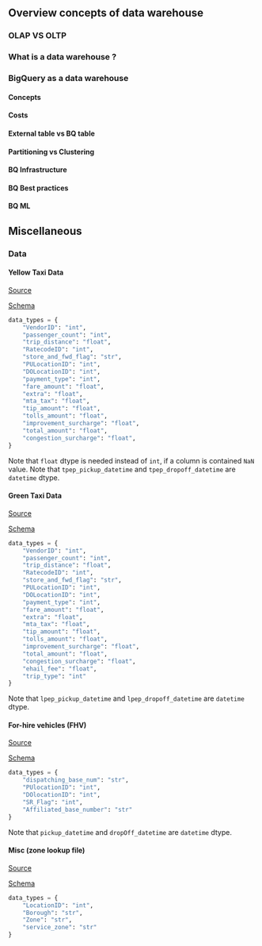## Overview concepts of data warehouse
### OLAP VS OLTP

### What is a data warehouse ?

### BigQuery as a data warehouse
#### Concepts

#### Costs

#### External table vs BQ table

#### Partitioning vs Clustering

#### BQ Infrastructure

#### BQ Best practices

#### BQ ML

## Miscellaneous
### Data
#### Yellow Taxi Data
[Source](https://github.com/DataTalksClub/nyc-tlc-data/releases/tag/yellow)

<u>Schema</u>
```python
data_types = {
    "VendorID": "int", 
    "passenger_count": "int", 
    "trip_distance": "float", 
    "RatecodeID": "int", 
    "store_and_fwd_flag": "str", 
    "PULocationID": "int", 
    "DOLocationID": "int", 
    "payment_type": "int", 
    "fare_amount": "float", 
    "extra": "float", 
    "mta_tax": "float", 
    "tip_amount": "float", 
    "tolls_amount": "float", 
    "improvement_surcharge": "float", 
    "total_amount": "float", 
    "congestion_surcharge": "float", 
}
```
Note that `float` dtype is needed instead of `int`, if a column is contained `NaN` value.
Note that `tpep_pickup_datetime` and `tpep_dropoff_datetime` are `datetime` dtype.


#### Green Taxi Data
[Source](https://github.com/DataTalksClub/nyc-tlc-data/releases/tag/green)

<u>Schema</u>
```python
data_types = {
    "VendorID": "int", 
    "passenger_count": "int", 
    "trip_distance": "float", 
    "RatecodeID": "int", 
    "store_and_fwd_flag": "str", 
    "PULocationID": "int", 
    "DOLocationID": "int", 
    "payment_type": "int", 
    "fare_amount": "float", 
    "extra": "float", 
    "mta_tax": "float", 
    "tip_amount": "float", 
    "tolls_amount": "float", 
    "improvement_surcharge": "float", 
    "total_amount": "float", 
    "congestion_surcharge": "float", 
    "ehail_fee": "float", 
    "trip_type": "int"
}
```
Note that `lpep_pickup_datetime` and `lpep_dropoff_datetime` are `datetime` dtype.


#### For-hire vehicles (FHV)
[Source](https://github.com/DataTalksClub/nyc-tlc-data/releases/tag/fhv)

<u>Schema</u>
```python
data_types = {
    "dispatching_base_num": "str", 
    "PUlocationID": "int", 
    "DOlocationID": "int", 
    "SR_Flag": "int", 
    "Affiliated_base_number": "str"
}
```
Note that `pickup_datetime` and `dropOff_datetime` are `datetime` dtype.


#### Misc (zone lookup file)
[Source](https://github.com/DataTalksClub/nyc-tlc-data/releases/tag/misc)

<u>Schema</u>
```python
data_types = {
    "LocationID": "int", 
    "Borough": "str", 
    "Zone": "str", 
    "service_zone": "str"
}
```
